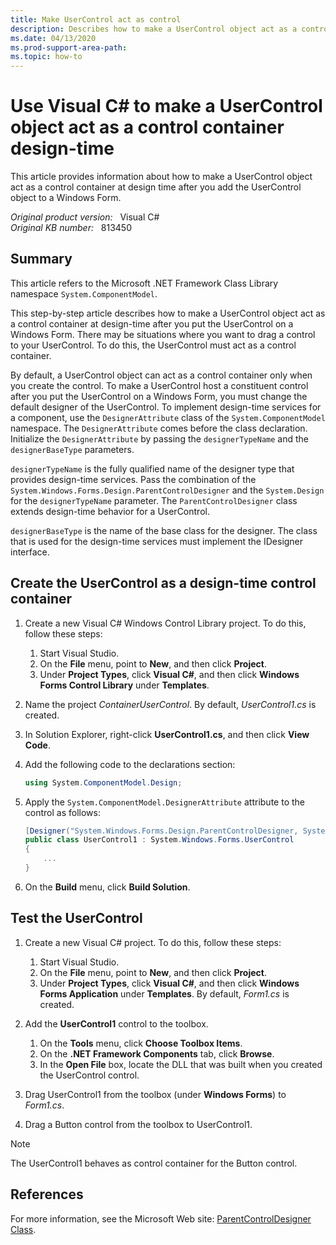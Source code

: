 ```yaml
---
title: Make UserControl act as control
description: Describes how to make a UserControl object act as a control container at design time after you add the UserControl object to a Windows Form.
ms.date: 04/13/2020
ms.prod-support-area-path: 
ms.topic: how-to
---
```

# Use Visual C# to make a UserControl object act as a control container design-time

This article provides information about how to make a UserControl object act as a control container at design time after you add the UserControl object to a Windows Form.

_Original product version:_ &nbsp; Visual C#  
_Original KB number:_ &nbsp; 813450

## Summary

This article refers to the Microsoft .NET Framework Class Library namespace `System.ComponentModel`.

This step-by-step article describes how to make a UserControl object act as a control container at design-time after you put the UserControl on a Windows Form. There may be situations where you want to drag a control to your UserControl. To do this, the UserControl must act as a control container.

By default, a UserControl object can act as a control container only when you create the control. To make a UserControl host a constituent control after you put the UserControl on a Windows Form, you must change the default designer of the UserControl. To implement design-time services for a component, use the `DesignerAttribute` class of the `System.ComponentModel` namespace. The `DesignerAttribute` comes before the class declaration. Initialize the `DesignerAttribute` by passing the `designerTypeName` and the `designerBaseType` parameters.

`designerTypeName` is the fully qualified name of the designer type that provides design-time services. Pass the combination of the `System.Windows.Forms.Design.ParentControlDesigner` and the `System.Design` for the `designerTypeName` parameter. The `ParentControlDesigner` class extends design-time behavior for a UserControl.

`designerBaseType` is the name of the base class for the designer. The class that is used for the design-time services must implement the IDesigner interface.

## Create the UserControl as a design-time control container

1. Create a new Visual C# Windows Control Library project. To do this, follow these steps:

    1. Start Visual Studio.
    2. On the **File** menu, point to **New**, and then click **Project**.
    3. Under **Project Types**, click **Visual C#**, and then click **Windows Forms Control Library** under **Templates**.

2. Name the project *ContainerUserControl*. By default, *UserControl1.cs* is created.
3. In Solution Explorer, right-click **UserControl1.cs**, and then click **View Code**.
4. Add the following code to the declarations section:

    ```csharp
    using System.ComponentModel.Design;
    ```

5. Apply the `System.ComponentModel.DesignerAttribute` attribute to the control as follows:

    ```csharp
    [Designer("System.Windows.Forms.Design.ParentControlDesigner, System.Design", typeof(IDesigner))]
    public class UserControl1 : System.Windows.Forms.UserControl
    {
        ...
    }
    ```

6. On the **Build** menu, click **Build Solution**.

## Test the UserControl

1. Create a new Visual C# project. To do this, follow these steps:

    1. Start Visual Studio.
    2. On the **File** menu, point to **New**, and then click **Project**.
    3. Under **Project Types**, click **Visual C#**, and then click **Windows Forms Application** under **Templates**. By default, *Form1.cs* is created.

2. Add the **UserControl1** control to the toolbox.

    1. On the **Tools** menu, click **Choose Toolbox Items**.
    2. On the **.NET Framework Components** tab, click **Browse**.
    3. In the **Open File** box, locate the DLL that was built when you created the UserControl control.

3. Drag UserControl1 from the toolbox (under **Windows Forms**) to *Form1.cs*.
4. Drag a Button control from the toolbox to UserControl1.

> [!NOTE]
> The UserControl1 behaves as control container for the Button control.

## References

For more information, see the Microsoft Web site:
[ParentControlDesigner Class](/dotnet/api/system.windows.forms.design.parentcontroldesigner?&view=netframework-4.8).
